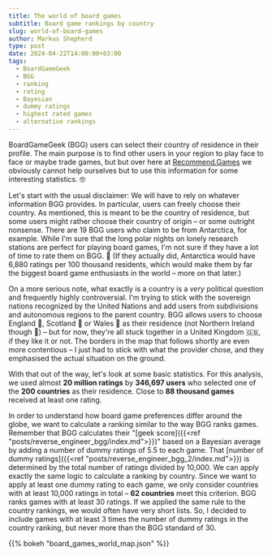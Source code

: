 ```yaml
---
title: The world of board games
subtitle: Board game rankings by country
slug: world-of-board-games
author: Markus Shepherd
type: post
date: 2024-04-22T14:00:00+03:00
tags:
  - BoardGameGeek
  - BGG
  - ranking
  - rating
  - Bayesian
  - dummy ratings
  - highest rated games
  - alternative rankings
---
```


<script type="text/javascript" src="https://cdn.bokeh.org/bokeh/release/bokeh-3.4.1.min.js" ></script>
<script type="text/javascript" src="https://cdn.bokeh.org/bokeh/release/bokeh-widgets-3.4.1.min.js" ></script>
<script type="text/javascript" src="https://cdn.bokeh.org/bokeh/release/bokeh-tables-3.4.1.min.js" ></script>
<script type="text/javascript" src="https://cdn.bokeh.org/bokeh/release/bokeh-api-3.4.1.min.js" ></script>

BoardGameGeek (BGG) users can select their country of residence in their profile. The main purpose is to find other users in your region to play face to face or maybe trade games, but but over here at [Recommend.Games](https://recommend.games/#/) we obviously cannot help ourselves but to use this information for some interesting statistics. 🤓

Let's start with the usual disclaimer: We will have to rely on whatever information BGG provides. In particular, users can freely choose their country. As mentioned, this is meant to be the country of residence, but some users might rather choose their country of origin – or some outright nonsense. There are 19 BGG users who claim to be from Antarctica, for example. While I'm sure that the long polar nights on lonely research stations are perfect for playing board games, I'm not sure if they have a lot of time to rate them on BGG. 🐧 (If they actually did, Antarctica would have 6,880 ratings per 100 thousand residents, which would make them by far the biggest board game enthusiasts in the world – more on that later.)

On a more serious note, what exactly is a country is a *very* political question and frequently highly controversial. I'm trying to stick with the sovereign nations recognized by the United Nations and️ add users from subdivisions and autonomous regions to the parent country. BGG allows users to choose England 🏴󠁧󠁢󠁥󠁮󠁧󠁿, Scotland 🏴󠁧󠁢󠁳󠁣󠁴󠁿 or Wales 🏴󠁧󠁢󠁷󠁬󠁳󠁿 as their residence (not Northern Ireland though 🤔) – but for now, they're all stuck together in a United Kingdom 🇬🇧, if they like it or not. The borders in the map that follows shortly are even more contentious – I just had to stick with what the provider chose, and they emphasised the actual situation on the ground.

With that out of the way, let's look at some basic statistics. For this analysis, we used almost **20 million ratings** by **346,697 users** who selected one of the **200 countries** as their residence. Close to **88 thousand games** received at least one rating.

In order to understand how board game preferences differ around the globe, we want to calculate a ranking similar to the way BGG ranks games. Remember that BGG calculates their "[geek score]({{<ref "posts/reverse_engineer_bgg/index.md">}})" based on a Bayesian average by adding a number of dummy ratings of 5.5 to each game. That [number of dummy ratings]({{<ref "posts/reverse_engineer_bgg_2/index.md">}}) is determined by the total number of ratings divided by 10,000. We can apply exactly the same logic to calculate a ranking by country. Since we want to apply at least one dummy rating to each game, we only consider countries with at least 10,000 ratings in total – **62 countries** meet this criterion. BGG ranks games with at least 30 ratings. If we applied the same rule to the country rankings, we would often have very short lists. So, I decided to include games with at least 3 times the number of dummy ratings in the country ranking, but never more than the BGG standard of 30.

{{% bokeh "board_games_world_map.json" %}}

